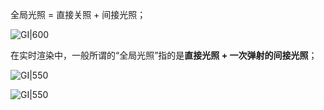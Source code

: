 
全局光照 = 直接关照 + 间接光照；

![GI|600](https://pic-1315225359.cos.ap-shanghai.myqcloud.com/20230905221422.png)

在实时渲染中，一般所谓的“全局光照”指的是**直接光照 + 一次弹射的间接光照**；

![GI|550](https://pic-1315225359.cos.ap-shanghai.myqcloud.com/20230905221638.png)

![GI|550](https://pic-1315225359.cos.ap-shanghai.myqcloud.com/20230905222315.png)
